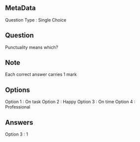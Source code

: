 ## MetaData
Question Type : Single Choice

## Question
Punctuality means which?

## Note
Each correct answer carries 1 mark

## Options
Option 1 : On task
Option 2 : Happy
Option 3 : On time
Option 4 : Professional

## Answers
Option 3 : 1
